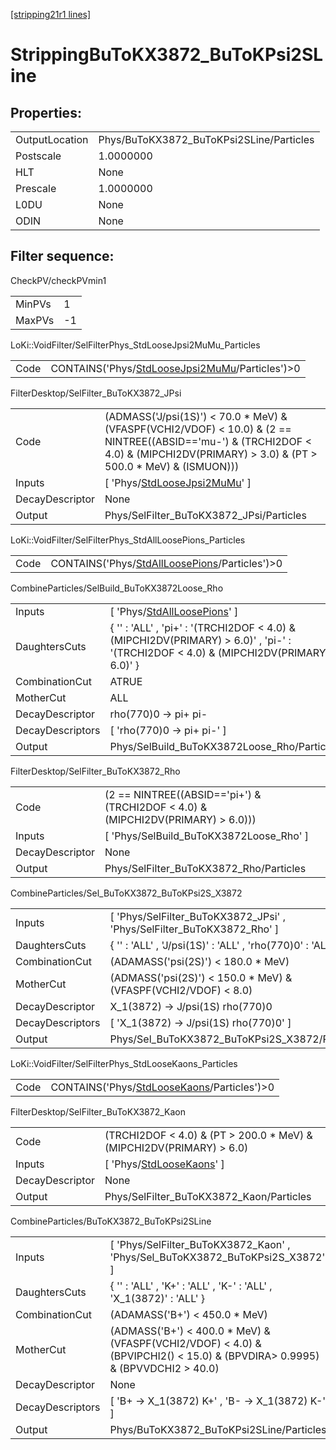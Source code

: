 [[stripping21r1 lines]](./stripping21r1-index)

# StrippingBuToKX3872_BuToKPsi2SLine

## Properties:

|                |                                          |
|----------------|------------------------------------------|
| OutputLocation | Phys/BuToKX3872_BuToKPsi2SLine/Particles |
| Postscale      | 1.0000000                                |
| HLT            | None                                     |
| Prescale       | 1.0000000                                |
| L0DU           | None                                     |
| ODIN           | None                                     |

## Filter sequence:

CheckPV/checkPVmin1

|        |     |
|--------|-----|
| MinPVs | 1   |
| MaxPVs | -1  |

LoKi::VoidFilter/SelFilterPhys_StdLooseJpsi2MuMu_Particles

|      |                                                                                                      |
|------|------------------------------------------------------------------------------------------------------|
| Code | CONTAINS('Phys/[StdLooseJpsi2MuMu](./stripping21r1-commonparticles-stdloosejpsi2mumu)/Particles')\>0 |

FilterDesktop/SelFilter_BuToKX3872_JPsi

|                 |                                                                                                                                                                                           |
|-----------------|-------------------------------------------------------------------------------------------------------------------------------------------------------------------------------------------|
| Code            | (ADMASS('J/psi(1S)') \< 70.0 \* MeV) & (VFASPF(VCHI2/VDOF) \< 10.0) & (2 == NINTREE((ABSID=='mu-') & (TRCHI2DOF \< 4.0) & (MIPCHI2DV(PRIMARY) \> 3.0) & (PT \> 500.0 \* MeV) & (ISMUON))) |
| Inputs          | [ 'Phys/[StdLooseJpsi2MuMu](./stripping21r1-commonparticles-stdloosejpsi2mumu)' ]                                                                                                       |
| DecayDescriptor | None                                                                                                                                                                                      |
| Output          | Phys/SelFilter_BuToKX3872_JPsi/Particles                                                                                                                                                  |

LoKi::VoidFilter/SelFilterPhys_StdAllLoosePions_Particles

|      |                                                                                                    |
|------|----------------------------------------------------------------------------------------------------|
| Code | CONTAINS('Phys/[StdAllLoosePions](./stripping21r1-commonparticles-stdallloosepions)/Particles')\>0 |

CombineParticles/SelBuild_BuToKX3872Loose_Rho

|                  |                                                                                                                                          |
|------------------|------------------------------------------------------------------------------------------------------------------------------------------|
| Inputs           | [ 'Phys/[StdAllLoosePions](./stripping21r1-commonparticles-stdallloosepions)' ]                                                        |
| DaughtersCuts    | { '' : 'ALL' , 'pi+' : '(TRCHI2DOF \< 4.0) & (MIPCHI2DV(PRIMARY) \> 6.0)' , 'pi-' : '(TRCHI2DOF \< 4.0) & (MIPCHI2DV(PRIMARY) \> 6.0)' } |
| CombinationCut   | ATRUE                                                                                                                                    |
| MotherCut        | ALL                                                                                                                                      |
| DecayDescriptor  | rho(770)0 -\> pi+ pi-                                                                                                                    |
| DecayDescriptors | [ 'rho(770)0 -\> pi+ pi-' ]                                                                                                            |
| Output           | Phys/SelBuild_BuToKX3872Loose_Rho/Particles                                                                                              |

FilterDesktop/SelFilter_BuToKX3872_Rho

|                 |                                                                                   |
|-----------------|-----------------------------------------------------------------------------------|
| Code            | (2 == NINTREE((ABSID=='pi+') & (TRCHI2DOF \< 4.0) & (MIPCHI2DV(PRIMARY) \> 6.0))) |
| Inputs          | [ 'Phys/SelBuild_BuToKX3872Loose_Rho' ]                                         |
| DecayDescriptor | None                                                                              |
| Output          | Phys/SelFilter_BuToKX3872_Rho/Particles                                           |

CombineParticles/Sel_BuToKX3872_BuToKPsi2S_X3872

|                  |                                                                          |
|------------------|--------------------------------------------------------------------------|
| Inputs           | [ 'Phys/SelFilter_BuToKX3872_JPsi' , 'Phys/SelFilter_BuToKX3872_Rho' ] |
| DaughtersCuts    | { '' : 'ALL' , 'J/psi(1S)' : 'ALL' , 'rho(770)0' : 'ALL' }               |
| CombinationCut   | (ADAMASS('psi(2S)') \< 180.0 \* MeV)                                     |
| MotherCut        | (ADMASS('psi(2S)') \< 150.0 \* MeV) & (VFASPF(VCHI2/VDOF) \< 8.0)        |
| DecayDescriptor  | X_1(3872) -\> J/psi(1S) rho(770)0                                        |
| DecayDescriptors | [ 'X_1(3872) -\> J/psi(1S) rho(770)0' ]                                |
| Output           | Phys/Sel_BuToKX3872_BuToKPsi2S_X3872/Particles                           |

LoKi::VoidFilter/SelFilterPhys_StdLooseKaons_Particles

|      |                                                                                              |
|------|----------------------------------------------------------------------------------------------|
| Code | CONTAINS('Phys/[StdLooseKaons](./stripping21r1-commonparticles-stdloosekaons)/Particles')\>0 |

FilterDesktop/SelFilter_BuToKX3872_Kaon

|                 |                                                                             |
|-----------------|-----------------------------------------------------------------------------|
| Code            | (TRCHI2DOF \< 4.0) & (PT \> 200.0 \* MeV) & (MIPCHI2DV(PRIMARY) \> 6.0)     |
| Inputs          | [ 'Phys/[StdLooseKaons](./stripping21r1-commonparticles-stdloosekaons)' ] |
| DecayDescriptor | None                                                                        |
| Output          | Phys/SelFilter_BuToKX3872_Kaon/Particles                                    |

CombineParticles/BuToKX3872_BuToKPsi2SLine

|                  |                                                                                                                                 |
|------------------|---------------------------------------------------------------------------------------------------------------------------------|
| Inputs           | [ 'Phys/SelFilter_BuToKX3872_Kaon' , 'Phys/Sel_BuToKX3872_BuToKPsi2S_X3872' ]                                                 |
| DaughtersCuts    | { '' : 'ALL' , 'K+' : 'ALL' , 'K-' : 'ALL' , 'X_1(3872)' : 'ALL' }                                                              |
| CombinationCut   | (ADAMASS('B+') \< 450.0 \* MeV)                                                                                                 |
| MotherCut        | (ADMASS('B+') \< 400.0 \* MeV) & (VFASPF(VCHI2/VDOF) \< 4.0) & (BPVIPCHI2() \< 15.0) & (BPVDIRA\> 0.9995) & (BPVVDCHI2 \> 40.0) |
| DecayDescriptor  | None                                                                                                                            |
| DecayDescriptors | [ 'B+ -\> X_1(3872) K+' , 'B- -\> X_1(3872) K-' ]                                                                             |
| Output           | Phys/BuToKX3872_BuToKPsi2SLine/Particles                                                                                        |
